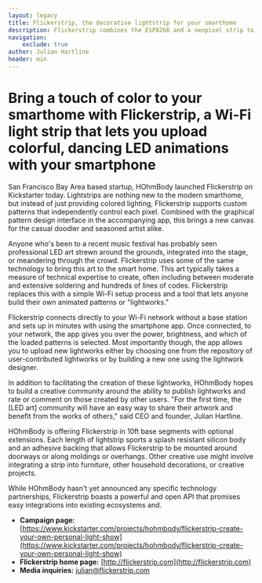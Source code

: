 ```yaml
---
layout: legacy
title: Flickerstrip, the decorative lightstrip for your smarthome
description: Flickerstrip combines the ESP8266 and a neopixel strip to make a graphical interface for building LED patterns
navigation:
    exclude: true
author: Julian Hartline
header: min
---
```


Bring a touch of color to your smarthome with Flickerstrip, a Wi-Fi light strip that lets you upload colorful, dancing LED animations with your smartphone
===================

San Francisco Bay Area based startup, HOhmBody launched Flickerstrip on Kickstarter today. Lightstrips are nothing new to the modern smarthome, but instead of just providing colored lighting, Flickerstrip supports custom patterns that independently control each pixel. Combined with the graphical pattern design interface in the accompanying app, this brings a new canvas for the casual doodler and seasoned artist alike.

Anyone who's been to a recent music festival has probably seen professional LED art strewn around the grounds, integrated into the stage, or meandering through the crowd. Flickerstrip uses some of the same technology to bring this art to the smart home. This art typically takes a measure of technical expertise to create, often including between moderate and extensive soldering and hundreds of lines of codes. Flickerstrip replaces this with a simple Wi-Fi setup process and a tool that lets anyone build their own animated patterns or "lightworks."

Flickerstrip connects directly to your Wi-Fi network without a base station and sets up in minutes with using the smartphone app. Once connected, to your network, the app gives you over the power, brightness, and which of the loaded patterns is selected. Most importantly though, the app allows you to upload new lightworks either by choosing one from the repository of user-contributed lightworks or by building a new one using the lightwork designer.

In addition to facilitating the creation of these lightworks, HOhmBody hopes to build a creative community around the ability to publish lightworks and rate or comment on those created by other users. "For the first time, the [LED art] community will have an easy way to share their artwork and benefit from the works of others," said CEO and founder, Julian Hartline.

HOhmBody is offering Flickerstrip in 10ft base segments with optional extensions. Each length of lightstrip sports a splash resistant silicon body and an adhesive backing that allows Flickerstrip to be mounted around doorways or along moldings or overhangs. Other creative use might involve integrating a strip into furniture, other household decorations, or creative projects.

While HOhmBody hasn't yet announced any specific technology partnerships, Flickerstrip boasts a powerful and open API that promises easy integrations into existing ecosystems and.

* **Campaign page:** [https://www.kickstarter.com/projects/hohmbody/flickerstrip-create-your-own-personal-light-show](https://www.kickstarter.com/projects/hohmbody/flickerstrip-create-your-own-personal-light-show)
* **Flickerstrip home page:** [http://flickerstrip.com](http://flickerstrip.com)
* **Media inquiries:** julian@flickerstrip.com


